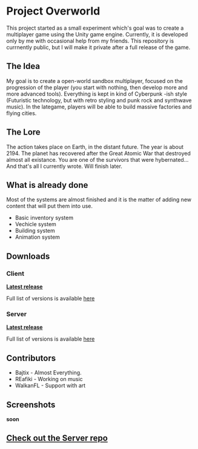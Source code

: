 # Project Overworld
This project started as a small experiment which's goal was to create a multiplayer game using the Unity game engine. Currently, it is developed only by me with occasional help from my friends. This repository is currnently public, but I will make it private after a full release of the game. 

## The Idea
My goal is to create a open-world sandbox multiplayer, focused on the progression of the player (you start with nothing, then develop more and more advanced tools). Everything is kept in kind of Cyberpunk -ish style (Futuristic technology, but with retro styling and punk rock and synthwave music). In the lategame, players will be able to build massive factories and flying cities.

## The Lore
The action takes place on Earth, in the distant future. The year is about 2194. The planet has recovered after the Great Atomic War that destroyed almost all existance. You are one of the survivors that were hybernated... And that's all I currently wrote. Will finish later.

## What is already done
Most of the systems are almost finished and it is the matter of adding new content that will put them into use.
- Basic inventory system
- Vechicle system
- Building system
- Animation system

## Downloads
### Client

**[Latest release](https://github.com/Bajtix/overworld_client/releases/latest)**

Full list of versions is available [here](https://github.com/Bajtix/overworld_client/releases/)

### Server

**[Latest release](https://github.com/Bajtix/overworld_server/releases/latest)**

Full list of versions is available [here](https://github.com/Bajtix/overworld_server/releases/)

## Contributors
+ Bajtix - Almost Everything.
+ REafiki - Working on music
+ WalkanFL - Support with art

## Screenshots
**soon**

## [  Check out the Server repo](https://github.com/Bajtix/overworld_server)
